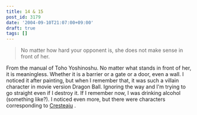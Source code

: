 ```yaml
---
title: 14 & 15
post_id: 3179
date: '2004-09-10T21:07:00+09:00'
draft: true
tags: []
---
```


> No matter how hard your opponent is, she does not make sense in front of her.

From the manual of Toho Yoshinoshu. No matter what stands in front of her, it is meaningless. Whether it is a barrier or a gate or a door, even a wall. I noticed it after painting, but when I remember that, it was such a villain character in movie version Dragon Ball. Ignoring the way and I'm trying to go straight even if I destroy it. If I remember now, I was drinking alcohol (something like?). I noticed even more, but there were characters corresponding to [Cresteaju](https://ja.wikipedia.org/wiki/Cresteaju) .
